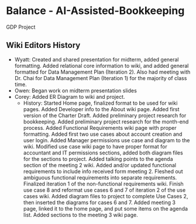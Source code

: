 # Balance - AI-Assisted-Bookkeeping
GDP Project

## Wiki Editors History
* Wyatt: Created and shared presentation for midterm, added general formatting. Added relational core information to wiki, and added general formatted for Data Management Plan (Iteration 2). Also had meeting with Dr. Chai for Data Management Plan (Iteration 1) for the majority of class time.
* Owen: Began work on midterm presentation slides
* Corey: Added ER Diagram to wiki and project.
  * History: Started Home page, finalized format to be used for wiki pages. Added Developer info to the About wiki page. Added first version of the Charter Draft. Added preliminary project research for bookkeeping. Added preliminary project research for the month-end process. Added Functional Requirements wiki page with proper formatting. Added first two use cases about account creation and user login. Added Manager permissions use case and diagram to the wiki. Modified use case wiki page to have proper format for accountant and IT permissions sections, added both diagram files for the sections to project. Added talking points to the agenda section of the meeting 2 wiki. Added and/or updated functional requirements to include info received form meeting 2. Fleshed out ambiguous functional requirements into separate requirements. Finalized iteration 1 of the non-functional requirements wiki. Finish use case 8 and reformat use cases 6 and 7 of iteration 2 of the use cases wiki. Added diagram files to project to complete Use Cases 2, then inserted the diagrams for cases 6 and 7. Added meeting 3 page, linked it to the home page, and put some items on the agenda list. Added sections to the meeting 3 wiki page.

